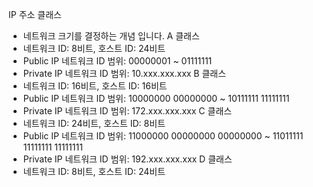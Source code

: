 IP 주소 클래스
- 네트워크 크기를 결정하는 개념 입니다.
A 클래스
- 네트워크 ID: 8비트, 호스트 ID: 24비트
- Public IP 네트워크 ID 범위: 00000001 ~ 01111111
- Private IP 네트워크 ID 범위: 10.xxx.xxx.xxx
B 클래스
- 네트워크 ID: 16비트, 호스트 ID: 16비트
- Public IP 네트워크 ID 범위: 10000000 00000000 ~ 10111111 11111111
- Private IP 네트워크 ID 범위: 172.xxx.xxx.xxx
C 클래스
- 네트워크 ID: 24비트, 호스트 ID: 8비트
- Public IP 네트워크 ID 범위: 11000000 00000000 00000000 ~ 11011111 11111111 11111111
- Private IP 네트워크 ID 범위: 192.xxx.xxx.xxx
D 클래스
- 네트워크 ID: 8비트, 호스트 ID: 24비트